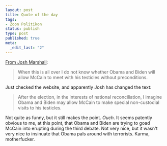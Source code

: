 ```yaml
--- 
layout: post
title: Quote of the day
tags: 
- Zoon Politikon
status: publish
type: post
published: true
meta: 
  _edit_last: "2"
---
```

<a href="http://talkingpointsmemo.com/archives/223149.php">From Josh Marshall</a>:
<blockquote>When this is all over I do not know whether Obama and Biden will allow McCain to meet with his testicles without preconditions.</blockquote>
Just checked the website, and apparently Josh has changed the text:
<blockquote>After the election, in the interests of national reconciliation, I imagine Obama and Biden may allow McCain to make special non-custodial visits to his testicles.</blockquote>
Not quite as funny, but it still makes the point. <em>Ouch</em>. It seems patently obvious to me, at this point, that Obama and Biden are trying to goad McCain into erupting during the third debate. Not very nice, but it wasn't very nice to insinuate that Obama pals around with terrorists. Karma, motherfucker.

